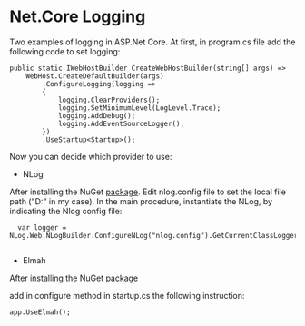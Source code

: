 # Net.Core Logging
Two examples of logging in ASP.Net Core.
At first, in program.cs file add the following code to set logging:

```
public static IWebHostBuilder CreateWebHostBuilder(string[] args) =>
    WebHost.CreateDefaultBuilder(args)
        .ConfigureLogging(logging =>
        {
            logging.ClearProviders();
            logging.SetMinimumLevel(LogLevel.Trace);
            logging.AddDebug();
            logging.AddEventSourceLogger();
        })
        .UseStartup<Startup>();
```

Now you can decide which provider to use:

* NLog

After installing the NuGet [package](https://www.nuget.org/packages/NLog/).
Edit nlog.config file to set the local file path ("D:\" in my case).
In the main procedure, instantiate the NLog, by indicating the Nlog config file:

```
  var logger = NLog.Web.NLogBuilder.ConfigureNLog("nlog.config").GetCurrentClassLogger();
  
```


* Elmah

After installing the NuGet [package](https://www.nuget.org/packages/elmah/)

add in configure method in startup.cs the following instruction:

```
app.UseElmah();
```
